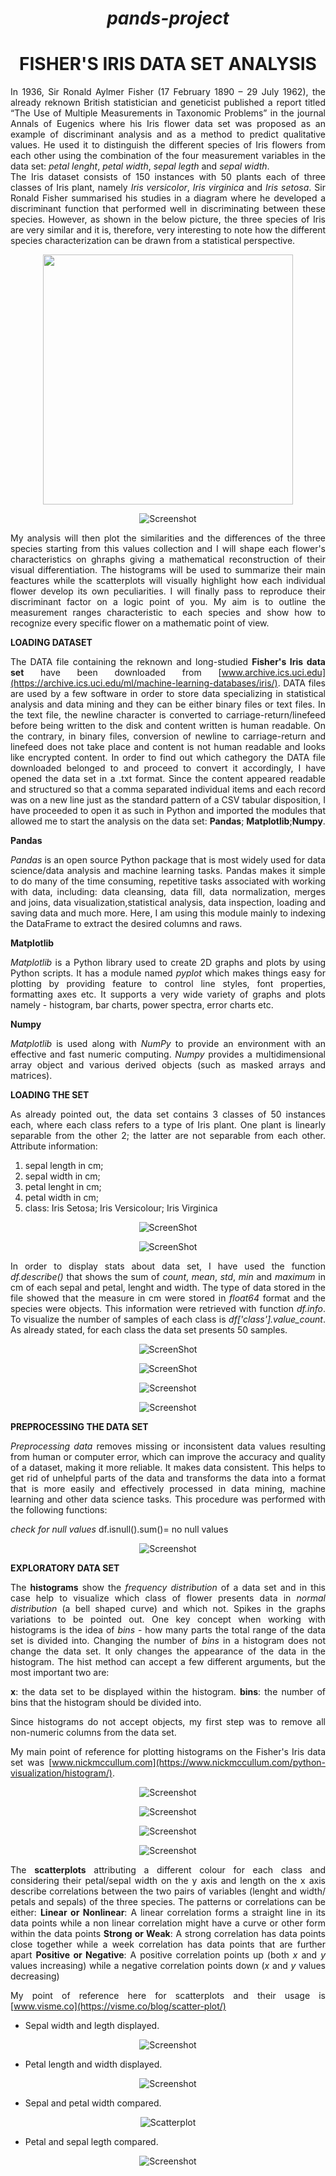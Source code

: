 <div align="center">

# *pands-project*
# **FISHER'S IRIS DATA SET ANALYSIS**
</div>

<div align="justify">

In 1936, Sir Ronald Aylmer Fisher (17 February 1890 – 29 July 1962), the already reknown British statistician and geneticist   published a report titled “The Use of Multiple Measurements in Taxonomic Problems” in the journal Annals of Eugenics where his Iris flower data set was proposed as an example of discriminant analysis and as a method to predict qualitative values. He used it to distinguish the different species of Iris flowers from each other using the combination of the four measurement variables in the data set: *petal lenght*, *petal width*, *sepal legth* and *sepal width*.  
The Iris dataset consists of 150 instances with 50 plants each of three classes of Iris plant, namely *Iris versicolor*, *Iris virginica* and *Iris setosa*. Sir Ronald Fisher summarised his studies in a diagram where he developed a discriminant function that performed well in discriminating between these species. However, as shown in the below picture, the three species of Iris are very similar and it is, therefore, very interesting to note how the different species characterization can be drawn from a statistical perspective.
<div align="center">
    <img src="/screenshots/screen1.jpg" width="400px"</img> 

![Screenshot](https://github.com/AndreaCignoni/mywork/blob/main/Iris.png)

</div>
My analysis will then plot the similarities and the differences of the three species starting from this values collection and I will shape each flower's characteristics on ghraphs giving a mathematical reconstruction of their visual differentiation. The histograms will be used to summarize their main feactures while the scatterplots will visually highlight how each individual flower develop its own peculiarities. I will finally pass to reproduce their discriminant factor on a logic point of you. My aim is to outline the measurement ranges characteristic to each species and show how to recognize every specific flower on a mathematic point of view.

**LOADING DATASET**

The DATA file containing the reknown and long-studied **Fisher's Iris data set** have been downloaded from [www.archive.ics.uci.edu](https://archive.ics.uci.edu/ml/machine-learning-databases/iris/). DATA files are used by a few software in order to store data specializing in statistical analysis and data mining and they can be either binary files or text files. In the text file, the newline character is converted to carriage-return/linefeed before being written to the disk and content written is human readable. On the contrary, in binary files, conversion of newline to carriage-return and linefeed does not take place and content is not human readable and looks like encrypted content. In order to find out which cathegory the DATA file downloaded belonged to and proceed to convert it accordingly, I have opened the data set in a .txt format. Since the content appeared readable and structured so that a comma separated individual items and each record was on a new line just as the standard pattern of a CSV tabular disposition, I have proceeded to open it as such in Python and imported the modules that allowed me to start the analysis on the data set: **Pandas**; **Matplotlib**;**Numpy**.

**Pandas**

*Pandas* is an open source Python package that is most widely used for data science/data analysis and machine learning tasks. Pandas makes it simple to do many of the time consuming, repetitive tasks associated with working with data, including: data cleansing, data fill, data normalization, merges and joins, data visualization,statistical analysis, data inspection, loading and saving data and much more. Here, I am using this module mainly to indexing the DataFrame to extract the desired columns and raws.

**Matplotlib**

*Matplotlib* is a Python library used to create 2D graphs and plots by using Python scripts. It has a module named *pyplot* which makes things easy for plotting by providing feature to control line styles, font properties, formatting axes etc. It supports a very wide variety of graphs and plots namely - histogram, bar charts, power spectra, error charts etc. 

**Numpy**

*Matplotlib* is used along with *NumPy* to provide an environment with an effective and fast numeric computing. *Numpy* provides a multidimensional array object and various derived objects (such as masked arrays and matrices).

**LOADING THE SET**

As already pointed out, the data set contains 3 classes of 50 instances each, where each class refers to a type of Iris plant. One plant is linearly separable from the other 2; the latter are not separable from each other. Attribute information:
1. sepal length in cm;
2. sepal width in cm;
3. petal lenght in cm;
4. petal width in cm;
4. class: Iris Setosa; Iris Versicolour; Iris Virginica
<div align="center">

![ScreenShot](https://github.com/AndreaCignoni/mywork/blob/908532f4e05af5576c4802e2b1924e260c94269e/IndexingDataFrame.PNG)

![ScreenShot](https://github.com/AndreaCignoni/mywork/blob/908532f4e05af5576c4802e2b1924e260c94269e/IndexingDataFrame.PNG)
</div>

In order to display stats about data set, I have used the function *df.describe()* that shows the sum of *count*, *mean*, *std*, *min* and *maximum* in cm of each sepal and petal, lenght and width. The type of data stored in the file showed that the measure in cm were stored in *float64* format and the species were objects. This information were retrieved with function *df.info*. To visualize the number of samples of each class is *df['class'].value_count*. As already stated, for each class the data set presents 50 samples.
<div align="center">

![ScreenShot](https://github.com/AndreaCignoni/mywork/blob/908532f4e05af5576c4802e2b1924e260c94269e/DataFrameDescribe.PNG)

![ScreenShot](https://github.com/AndreaCignoni/mywork/blob/908532f4e05af5576c4802e2b1924e260c94269e/DataFrameDescribe.PNG)

![Screenshot](https://github.com/AndreaCignoni/mywork/blob/908532f4e05af5576c4802e2b1924e260c94269e/DataInfo.PNG)

![Screenshot](https://github.com/AndreaCignoni/mywork/blob/908532f4e05af5576c4802e2b1924e260c94269e/ClassCounts.PNG)

</div>

**PREPROCESSING THE DATA SET**

*Preprocessing data* removes missing or inconsistent data values resulting from human or computer error, which can improve the accuracy and quality of a dataset, making it more reliable. It makes data consistent. This helps to get rid of unhelpful parts of the data and transforms the data into a format that is more easily and effectively processed in data mining, machine learning and other data science tasks. This procedure was performed with the following functions:

*check for null values*
df.isnull().sum()= no null values

<div align="center">

![Screenshot](https://github.com/AndreaCignoni/mywork/blob/908532f4e05af5576c4802e2b1924e260c94269e/PreprocessingData.PNG)
</div>

**EXPLORATORY DATA SET** 

The **histograms** show the *frequency distribution* of a data set and in this case help to visualize which class of flower presents data in *normal distribution* (a bell shaped curve) and which not. Spikes in the graphs variations to be pointed out. One key concept when working with histograms is the idea of *bins* - how many parts the total range of the data set is divided into. Changing the number of *bins* in a histogram does not change the data set. It only changes the appearance of the data in the histogram. The hist method can accept a few different arguments, but the most important two are:

**x**: the data set to be displayed within the histogram.
**bins**: the number of bins that the histogram should be divided into.

Since histograms do not accept objects, my first step was to remove all non-numeric columns from the data set.

My main point of reference for plotting histograms on the Fisher's Iris data set was [www.nickmccullum.com](https://www.nickmccullum.com/python-visualization/histogram/).

<div align="center">

![Screenshot](https://github.com/AndreaCignoni/mywork/blob/908532f4e05af5576c4802e2b1924e260c94269e/PetalLenghtHistogram.png)

![Screenshot](https://github.com/AndreaCignoni/mywork/blob/908532f4e05af5576c4802e2b1924e260c94269e/PetalWidthHistogram.png)

![Screenshot](https://github.com/AndreaCignoni/mywork/blob/908532f4e05af5576c4802e2b1924e260c94269e/SepalLenghtHistogram.png)

![Screenshot](https://github.com/AndreaCignoni/mywork/blob/908532f4e05af5576c4802e2b1924e260c94269e/SepalWidthHistogram.png)

</div>

The **scatterplots** attributing a different colour for each class and considering their petal/sepal width on the y axis and length on the x axis describe correlations between the two pairs of variables (lenght and width/ petals and sepals) of the three species.
The patterns or correlations can be either:
**Linear or Nonlinear**: A linear correlation forms a straight line in its data points while a non linear correlation might have a curve or other form within the data points
**Strong or Weak**: A strong correlation has data points close together while a week correlation has data points that are further apart
**Positive or Negative**: A positive correlation points up (both *x* and *y* values increasing) while a negative correlation points down (*x* and *y* values decreasing)

My point of reference here for scatterplots and their usage is [www.visme.co](https://visme.co/blog/scatter-plot/)

+ Sepal width and legth displayed.
<div align="center">

![Screenshot](https://github.com/AndreaCignoni/mywork/blob/908532f4e05af5576c4802e2b1924e260c94269e/ScatterSepalLengthWidth.png)
</div>

* Petal length and width displayed.
<div align="center">

![Screenshot](https://github.com/AndreaCignoni/mywork/blob/908532f4e05af5576c4802e2b1924e260c94269e/ScatterPetalLengthWidth.png)
</div>

- Sepal  and petal width compared.
<div align="center">

![Scatterplot](https://github.com/AndreaCignoni/mywork/blob/908532f4e05af5576c4802e2b1924e260c94269e/ScatterPlotWidth.png)
</div>

* Petal and sepal legth compared.
<div align="center">

![Screenshot](https://github.com/AndreaCignoni/mywork/blob/908532f4e05af5576c4802e2b1924e260c94269e/ScatterPlotLength.png)
</div>

</div>